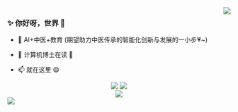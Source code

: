 <img align="right" src="https://github-readme-stats.vercel.app/api?username=ywjawmw&hide_title=true&hide_border=true&show_icons=trueline_height=21&text_color=FB257F&icon_color=000&bg_color=fff&theme=gotham" />

### ✨ 你好呀，世界 👋

- :orange_book: AI+中医+教育 (期望助力中医传承的智能化创新与发展的一小步💗~)
 
- 🌱 计算机博士在读 🚀
 
- 📫 就在这里 😄

<div align="center">
  <img  src="https://github-readme-streak-stats.herokuapp.com/?user=ywjawmw&background=fff&theme=gotham&hide_border=true" />
 <img src="https://github-readme-stats.vercel.app/api/top-langs/?username=ywjawmw&hide_title=true&hide_border=true&layout=compact&langs_count=6&text_color=FB257F&icon_color=fff&bg_color=fff&theme=gotham" /> 
</div>

<div align="center">
    <img src="https://github-readme-activity-graph.vercel.app/graph?username=ywjawmw&bg_color=fff&color=000&theme=github" />
</div>

<img src="https://github-readme-stats.vercel.app/api/pin/?username=ywjawmw&repo=github-readme-stats"/>

<!--
**ywjawmw/ywjawmw** is a ✨ _special_ ✨ repository because its `README.md` (this file) appears on your GitHub profile.

Here are some ideas to get you started:

- 🔭 I’m currently working on ...
- 🌱 I’m currently learning ...
- 👯 I’m looking to collaborate on ...
- 🤔 I’m looking for help with ...
- 💬 Ask me about ...
- 📫 How to reach me: ...
- 😄 Pronouns: ...
- ⚡ Fun fact: ...
-->
